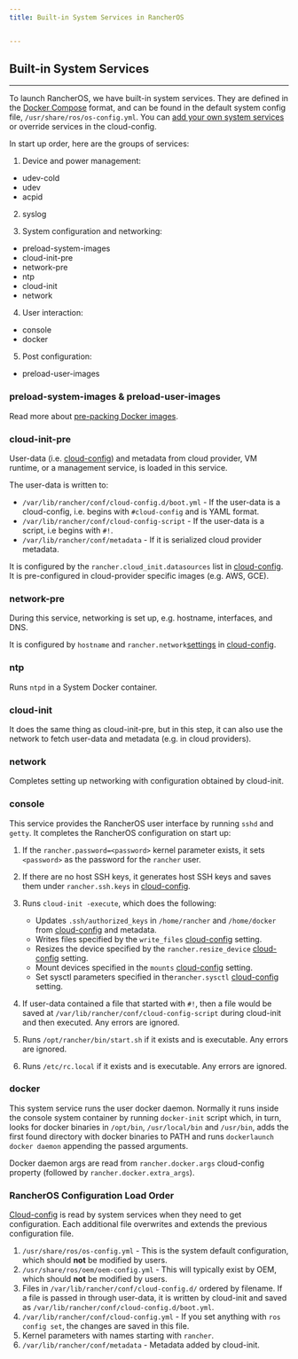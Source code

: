 ```yaml
---
title: Built-in System Services in RancherOS


---
```


## Built-in System Services
---

To launch RancherOS, we have built-in system services. They are defined in the [Docker Compose](https://docs.docker.com/compose/compose-file/) format, and can be found in the default system config file, `/usr/share/ros/os-config.yml`. You can [add your own system services]({{site.baseurl}}/os/system-services/) or override services in the cloud-config.

In start up order, here are the groups of services:

1. Device and power management:
- udev-cold
- udev
- acpid

2. syslog

3. System configuration and networking:
- preload-system-images
- cloud-init-pre
- network-pre
- ntp
- cloud-init
- network

4. User interaction:
- console
- docker

5. Post configuration:
- preload-user-images

### preload-system-images & preload-user-images

Read more about [pre-packing Docker images]({{site.baseurl}}/os/configuration/prepacking-docker-images/).

### cloud-init-pre

User-data (i.e. [cloud-config]({{site.baseurl}}/os/configuration/#cloud-config)) and metadata from cloud provider, VM runtime, or a management service, is loaded in this service.

The user-data is written to:

* `/var/lib/rancher/conf/cloud-config.d/boot.yml` - If the user-data is a cloud-config, i.e. begins with `#cloud-config` and is YAML format.
* `/var/lib/rancher/conf/cloud-config-script` - If the user-data is a script, i.e begins with `#!`.
* `/var/lib/rancher/conf/metadata` - If it is serialized cloud provider metadata.

It is configured by the `rancher.cloud_init.datasources` list in [cloud-config]({{site.baseurl}}/os/configuration/#cloud-config). It is pre-configured in cloud-provider specific images (e.g. AWS, GCE).

### network-pre

During this service, networking is set up, e.g. hostname, interfaces, and DNS.

It is configured by `hostname` and `rancher.network`[settings]({{site.baseurl}}/os/networking/) in [cloud-config]({{site.baseurl}}/os/configuration/#cloud-config).

### ntp

Runs `ntpd` in a System Docker container.

### cloud-init

It does the same thing as cloud-init-pre, but in this step, it can also use the network to fetch user-data and metadata (e.g. in cloud providers).


### network

Completes setting up networking with configuration obtained by cloud-init.


### console

This service provides the RancherOS user interface by running `sshd` and `getty`. It completes the RancherOS configuration on start up:

1. If the `rancher.password=<password>` kernel parameter exists, it sets `<password>` as the password for the `rancher` user.

2. If there are no host SSH keys, it generates host SSH keys and saves them under `rancher.ssh.keys` in [cloud-config]({{site.baseurl}}/os/configuration/#cloud-config).

3. Runs `cloud-init -execute`, which does the following:

   * Updates `.ssh/authorized_keys` in `/home/rancher` and `/home/docker` from [cloud-config]({{site.baseurl}}/os/configuration/ssh-keys/) and metadata.
   * Writes files specified by the `write_files` [cloud-config]({{site.baseurl}}/os/configuration/write-files/) setting.
   * Resizes the device specified by the `rancher.resize_device` [cloud-config]({{site.baseurl}}/os/configuration/resizing-device-partition/) setting.
   * Mount devices specified in the `mounts` [cloud-config]({{site.baseurl}}/os/configuration/additional-mounts/) setting.
   * Set sysctl parameters specified in  the`rancher.sysctl` [cloud-config]({{site.baseurl}}/os/configuration/sysctl/) setting.

4. If user-data contained a file that started with `#!`, then a file would be saved at `/var/lib/rancher/conf/cloud-config-script` during cloud-init and then executed. Any errors are ignored.

5. Runs `/opt/rancher/bin/start.sh` if it exists and is executable. Any errors are ignored.

6. Runs `/etc/rc.local` if it exists and is executable. Any errors are ignored.


### docker

This system service runs the user docker daemon. Normally it runs inside the console system container by running `docker-init` script which, in turn, looks for docker binaries in `/opt/bin`, `/usr/local/bin` and `/usr/bin`, adds the first found directory with docker binaries to PATH and runs `dockerlaunch docker daemon` appending the passed arguments.

Docker daemon args are read from `rancher.docker.args` cloud-config property (followed by `rancher.docker.extra_args`).

### RancherOS Configuration Load Order

[Cloud-config]({{site.baseurl}}/os/configuration/#cloud-config/) is read by system services when they need to get configuration. Each additional file overwrites and extends the previous configuration file.

1. `/usr/share/ros/os-config.yml` - This is the system default configuration, which should **not** be modified by users.
2. `/usr/share/ros/oem/oem-config.yml` - This will typically exist by OEM, which should **not** be modified by users.
3. Files in `/var/lib/rancher/conf/cloud-config.d/` ordered by filename. If a file is passed in through user-data, it is written by cloud-init and saved as `/var/lib/rancher/conf/cloud-config.d/boot.yml`.
4. `/var/lib/rancher/conf/cloud-config.yml` - If you set anything with `ros config set`, the changes are saved in this file.
5. Kernel parameters with names starting with `rancher`.
6. `/var/lib/rancher/conf/metadata` - Metadata added by cloud-init.
